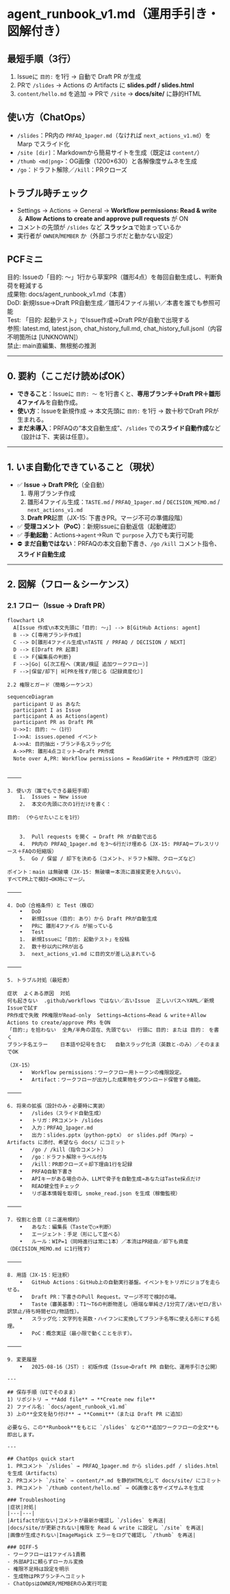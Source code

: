 # agent_runbook_v1.md（運用手引き・図解付き）
## 最短手順（3行）
1. Issueに `目的:` を1行 → 自動で Draft PR が生成  
2. PRで `/slides` → Actions の Artifacts に **slides.pdf / slides.html**  
3. `content/hello.md` を追加 → PRで `/site` → **docs/site/** に静的HTML

## 使い方（ChatOps）
- `/slides`：PR内の `PRFAQ_1pager.md`（なければ `next_actions_v1.md`）を Marp でスライド化
- `/site [dir]`：Markdownから簡易サイトを生成（既定は `content/`）
- `/thumb <md|png>`：OG画像（1200×630）と各解像度サムネを生成
- `/go`：ドラフト解除／`/kill`：PRクローズ

## トラブル時チェック
- Settings → Actions → General → **Workflow permissions: Read & write**  
  ＆ **Allow Actions to create and approve pull requests** が ON  
- コメントの先頭が `/slides` など **スラッシュ**で始まっているか  
- 実行者が `OWNER`/`MEMBER` か（外部コラボだと動かない設定）

## PCFミニ
目的: Issueの「目的: ～」1行から草案PR（雛形4点）を毎回自動生成し、判断負荷を軽減する  
成果物: docs/agent_runbook_v1.md（本書）  
DoD: 新規Issue→Draft PR自動生成／雛形4ファイル揃い／本書を誰でも参照可能  
Test: 「目的: 起動テスト」でIssue作成→Draft PRが自動で出現する  
参照: latest.md, latest.json, chat_history_full.md, chat_history_full.jsonl（内容不明箇所は [UNKNOWN]）  
禁止: main直編集、無根拠の推測

---

## 0. 要約（ここだけ読めばOK）
- **できること**：Issueに `目的: ～` を1行書くと、**専用ブランチ＋Draft PR＋雛形4ファイル**を自動作成。  
- **使い方**：Issueを新規作成 → 本文先頭に `目的:` を1行 → 数十秒でDraft PRが生まれる。  
- **まだ未導入**：PRFAQの“本文自動生成”、`/slides` での**スライド自動作成**など（設計は下、実装は任意）。

---

## 1. いま自動化できていること（現状）
- ✅ **Issue → Draft PR化**（全自動）  
  1) 専用ブランチ作成  
  2) 雛形4ファイル生成：`TASTE.md` / `PRFAQ_1pager.md` / `DECISION_MEMO.md` / `next_actions_v1.md`  
  3) **Draft PR**起票（JX-15: 下書きPR。マージ不可の準備段階）
- ✅ **受理コメント（PoC）**：新規Issueに自動返信（起動確認）  
- ✅ **手動起動**：Actions→`agent`→Run で `purpose` 入力でも実行可能  
- ⛔ **まだ自動ではない**：PRFAQの本文自動下書き、`/go` `/kill` コメント指令、**スライド自動生成**

---

## 2. 図解（フロー＆シーケンス）

### 2.1 フロー（Issue → Draft PR）
```mermaid
flowchart LR
  A[Issue 作成\n本文先頭に「目的: ～」] --> B[GitHub Actions: agent]
  B --> C[専用ブランチ作成]
  C --> D[雛形4ファイル生成\nTASTE / PRFAQ / DECISION / NEXT]
  D --> E[Draft PR 起票]
  E --> F{編集長の判断}
  F -->|Go| G[次工程へ（実装/検証 追加ワークフロー）]
  F -->|保留/却下| H[PRを残す/閉じる（記録資産化）]

2.2 権限とガード（簡略シーケンス）

sequenceDiagram
  participant U as あなた
  participant I as Issue
  participant A as Actions(agent)
  participant PR as Draft PR
  U->>I: 目的: ～（1行）
  I->>A: issues.opened イベント
  A->>A: 目的抽出・ブランチ名スラッグ化
  A->>PR: 雛形4点コミット→Draft PR作成
  Note over A,PR: Workflow permissions = Read&Write + PR作成許可（設定）


⸻

3. 使い方（誰でもできる最短手順）
	1.	Issues → New issue
	2.	本文の先頭に次の1行だけを書く：

目的: （やらせたいことを1行）


	3.	Pull requests を開く → Draft PR が自動で出る
	4.	PR内の PRFAQ_1pager.md を3～6行だけ埋める（JX-15: PRFAQ＝プレスリリース＋FAQの短縮版）
	5.	Go / 保留 / 却下を決める（コメント、ドラフト解除、クローズなど）

ポイント：main は無破壊（JX-15: 無破壊＝本流に直接変更を入れない）。
すべてPR上で検討→OK時にマージ。

⸻

4. DoD（合格条件）と Test（検収）
	•	DoD
	•	新規Issue（目的: あり）から Draft PRが自動生成
	•	PRに 雛形4ファイル が揃っている
	•	Test
	1.	新規Issueに「目的: 起動テスト」を投稿
	2.	数十秒以内にPRが出る
	3.	next_actions_v1.md に目的文が差し込まれている

⸻

5. トラブル対処（最短表）

症状	よくある原因	対処
何も起きない	.github/workflows ではない／古いIssue	正しいパスへYAML／新規Issueで試す
PR作成で失敗	PR権限がRead-only	Settings→Actions→Read & write＋Allow Actions to create/approve PRs をON
「目的:」を拾わない	全角/半角の混在、先頭でない	行頭に 目的: または 目的： を書く
ブランチ名エラー	日本語や記号を含む	自動スラッグ化済（英数と-のみ）／そのままでOK

（JX-15）
	•	Workflow permissions：ワークフロー用トークンの権限設定。
	•	Artifact：ワークフローが出力した成果物をダウンロード保管する機能。

⸻

6. 将来の拡張（設計のみ・必要時に実装）
	•	/slides（スライド自動生成）
	•	トリガ：PRコメント /slides
	•	入力：PRFAQ_1pager.md
	•	出力：slides.pptx（python-pptx） or slides.pdf（Marp）→ Artifacts に添付、希望なら docs/ にコミット
	•	/go / /kill（指令コメント）
	•	/go：ドラフト解除＋ラベル付与
	•	/kill：PR即クローズ＋却下理由1行を記録
	•	PRFAQ自動下書き
	•	APIキーがある場合のみ、LLMで骨子を自動生成→あなたはTaste採点だけ
	•	READ健全性チェック
	•	リポ基本情報を取得し smoke_read.json を生成（稼働監視）

⸻

7. 役割と合意（ミニ運用規約）
	•	あなた：編集長（Tasteで○×判断）
	•	エージェント：手足（形にして並べる）
	•	ルール：WIP=1（同時進行は常に1本）／本流はPR経由／却下も資産（DECISION_MEMO.md に1行残す）

⸻

8. 用語（JX-15：短注釈）
	•	GitHub Actions：GitHub上の自動実行基盤。イベントをトリガにジョブを走らせる。
	•	Draft PR：下書きのPull Request。マージ不可で検討の場。
	•	Taste（審美基準）：T1〜T6の判断物差し（極端な単純さ/1分完了/迷いゼロ/言い訳禁止/待ち時間ゼロ/物語性）。
	•	スラッグ化：文字列を英数・ハイフンに変換してブランチ名等に使える形にする処理。
	•	PoC：概念実証（最小限で動くことを示す）。

⸻

9. 変更履歴
	•	2025-08-16（JST）: 初版作成（Issue→Draft PR 自動化、運用手引き公開）

---

## 保存手順（UIでそのまま）
1) リポジトリ → **Add file** → **Create new file**  
2) ファイル名: `docs/agent_runbook_v1.md`  
3) 上の**全文を貼り付け** → **Commit**（または Draft PR に追加）

必要なら、この**Runbook**をもとに `/slides` などの**追加ワークフローの全文**も即出します。

---

## ChatOps quick start
1. PRコメント `/slides` → PRFAQ_1pager.md から slides.pdf / slides.html を生成（Artifacts）
2. PRコメント `/site` → content/*.md を静的HTML化して docs/site/ にコミット
3. PRコメント `/thumb content/hello.md` → OG画像と各サイズサムネを生成

### Troubleshooting
|症状|対処|
|---|---|
|Artifactが出ない|コメントが最新か確認し `/slides` を再送|
|docs/site/が更新されない|権限を Read & write に設定し `/site` を再送|
|画像が生成されない|ImageMagick エラーをログで確認し `/thumb` を再送|

### DIFF-5
- ワークフローは1ファイル1責務
- 外部APIに頼らずローカル変換
- 権限不足時は設定を明示
- 生成物はPRブランチへコミット
- ChatOpsはOWNER/MEMBERのみ実行可能
